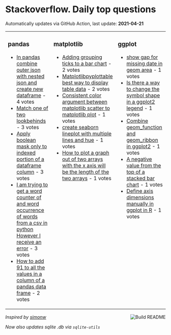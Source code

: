 # Stackoverflow. Daily top questions 

Automatically updates via GitHub Action, last update: **<!-- date starts -->2021-04-21<!-- date ends -->**


<table><tr><td valign="top" width="33%">

### pandas
<!-- pandas starts -->
* [In pandas combine outer json with nested json and create new dataframe](https://stackoverflow.com/questions/67188012/in-pandas-combine-outer-json-with-nested-json-and-create-new-dataframe) - 4 votes
* [Match one of two lookbehinds](https://stackoverflow.com/questions/67197060/match-one-of-two-lookbehinds) - 3 votes
* [Apply boolean mask only to indexed portion of a dataframe column](https://stackoverflow.com/questions/67200336/apply-boolean-mask-only-to-indexed-portion-of-a-dataframe-column) - 3 votes
* [I am trying to get a word counter of and word occurrence of words from a csv in python However I receive an error](https://stackoverflow.com/questions/67199568/i-am-trying-to-get-a-word-counter-of-and-word-occurrence-of-words-from-a-csv-in) - 3 votes
* [How to add 91 to all the values in a column of a pandas data frame](https://stackoverflow.com/questions/67199019/how-to-add-91-to-all-the-values-in-a-column-of-a-pandas-data-frame) - 2 votes
<!-- pandas ends -->
</td><td valign="top" width="34%">


### matplotlib
<!-- matplotlib starts -->
* [Adding grouping ticks to a bar chart](https://stackoverflow.com/questions/67188965/adding-grouping-ticks-to-a-bar-chart) - 2 votes
* [Matplotlibpyplottable best way to display table data](https://stackoverflow.com/questions/67188741/matplotlib-pyplot-table-best-way-to-display-table-data) - 2 votes
* [Consistent color argument between matplotlib scatter to matplotlib plot](https://stackoverflow.com/questions/67199632/consistent-color-argument-between-matplotlib-scatter-to-matplotlib-plot) - 1 votes
* [create seaborn lineplot with multiple lines and hue](https://stackoverflow.com/questions/67198205/create-seaborn-lineplot-with-multiple-lines-and-hue) - 1 votes
* [How to plot a graph out of two arrays with the x axis will be the length of the two arrays](https://stackoverflow.com/questions/67190886/how-to-plot-a-graph-out-of-two-arrays-with-the-x-axis-will-be-the-length-of-the) - 1 votes
<!-- matplotlib ends -->
</td><td valign="top" width="34%">


### ggplot
<!-- ggplot2 starts -->
* [show gap for missing date in geom area](https://stackoverflow.com/questions/67195164/show-gap-for-missing-date-in-geom-area) - 1 votes
* [Is there a way to change the symbol shape in a ggplot2 legend](https://stackoverflow.com/questions/67188431/is-there-a-way-to-change-the-symbol-shape-in-a-ggplot2-legend) - 1 votes
* [Combine geom_function and geom_ribbon in ggplot2](https://stackoverflow.com/questions/67203540/combine-geom-function-and-geom-ribbon-in-ggplot2) - 1 votes
* [A negative value from the top of a stacked bar chart](https://stackoverflow.com/questions/67200321/a-negative-value-from-the-top-of-a-stacked-bar-chart) - 1 votes
* [Define axis dimensions manually in ggplot in R](https://stackoverflow.com/questions/67199933/define-axis-dimensions-manually-in-ggplot-in-r) - 1 votes
<!-- ggplot2 ends -->
</td></tr></table>

<a href="https://github.com/hp0404/hp0404/actions"><img src="https://github.com/hp0404/hp0404/workflows/Build%20README/badge.svg" align="right" alt="Build README"></a> <p>*Inspired by  [simonw](https://github.com/simonw/simonw)*</p> <p> *Now also updates sqlite .db via `sqlite-utils`* </p>
